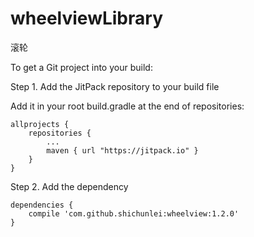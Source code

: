 ﻿# wheelviewLibrary

滚轮

To get a Git project into your build:

Step 1. Add the JitPack repository to your build file

Add it in your root build.gradle at the end of repositories:
  
    allprojects {
        repositories {
            ...
            maven { url "https://jitpack.io" }
        }
    }
  
  
Step 2. Add the dependency

	dependencies {
	    compile 'com.github.shichunlei:wheelview:1.2.0'
	}

